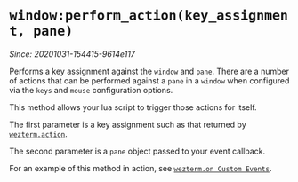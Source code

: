 # `window:perform_action(key_assignment, pane)`

*Since: 20201031-154415-9614e117*

Performs a key assignment against the `window` and `pane`.
There are a number of actions that can be performed against a `pane` in
a `window` when configured via the `keys` and `mouse` configuration options.

This method allows your lua script to trigger those actions for itself.

The first parameter is a key assignment such as that returned by [`wezterm.action`](../wezterm/action.md).

The second parameter is a `pane` object passed to your event callback.

For an example of this method in action, see [`wezterm.on Custom Events`](../wezterm/on.md#custom-events).

